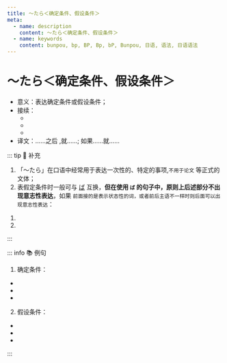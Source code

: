 ```yaml
---
title: 〜たら＜确定条件、假设条件＞
meta:
  - name: description
    content: 〜たら＜确定条件、假设条件＞
  - name: keywords
    content: bunpou, bp, BP, Bp, bP, Bunpou, 日语, 语法, 日语语法
---
```

  
# 〜たら＜确定条件、假设条件＞
  
- 意义：表达确定条件或假设条件；
- 接续：
  - <grammer-content sentence="**动词た形去掉た** + たら；" />
  - <grammer-content sentence="**I类形容词词干** + かったら；" />
  - <grammer-content sentence="**Ⅱ类形容词词干 / 名词** + だったら；" />
- 译文：……之后 ,就……; 如果……就……

::: tip :bookmark: 补充

1. 「〜たら」在口语中经常用于表达一次性的、特定的事项,`不用于论文` 等正式的文体；
2. 表假定条件时一般可与 [ば](../../verb.md#_8-动词的条件形) 互换，**但在使用 `ば` 的句子中，原则上后述部分不出现意志性表达**，如果 `前面接的是表示状态性的词，或者前后主语不一样时则后面可以出现意志性表达`：

<div class="bunpou-block">

1. <grammer-content sentence='**[帰宅/きたく]したら／<del>帰宅きたくすれば ❌</del>**、[必ず/かならず]うがいをしなさい。' trans='回家一定要漱口！' />
2. <grammer-content sentence='[父/ちち]が[許し/ゆるし]て**くれたら／くれれば**、[彼/かれ]と[結婚/けっこん]するつもりです。' trans='如果父亲同意，我就跟他结婚。(前后主语不一样, 两种表达都可以)' />

</div>

:::
  
::: info :books: 例句

1. 确定条件：

<div class="bunpou-block">

- <grammer-content sentence='[外/そと]から**[帰っ/かえっ]たら**、うがいもしてるし。' trans='从外面回来后，我也好好漱口了。' />
- <grammer-content sentence='8[時/じ]に**なったら**、[帰り/かえり]ます。' trans='到了8点，我就回去。' />
- <grammer-content sentence='[大学/だいがく]を**[卒業/そつぎょう]したら**、 [日本/にほん]へ[留学/りゅうがく]に[行/い]きたい。' trans='大学毕业后，我想去日本留学' />

</div>
  
2. 假设条件：

<div class="bunpou-block">

- <grammer-content sentence='もし[地震/じしん]が**[来/き]たら**、どこに[逃げ/にげ]ますか。' trans='如果地震来了，要逃到哪里去呢？' />
- <grammer-content sentence='もし**[暑かっ/あつかっ]たら**、[出かけ/でかけ]ません。' trans='如果太热的话，我就不出门了。' />
- <grammer-content sentence='[元気/げんき]**だったら**、またいつか[会える/あえる]ね。' trans='身体好的话，总有再见之日吧。' />

</div>

:::
  